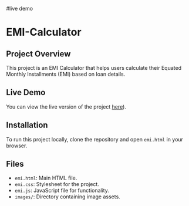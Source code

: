 #live demo
 
# EMI-Calculator

## Project Overview
This project is an EMI Calculator that helps users calculate their Equated Monthly Installments (EMI) based on loan details.

## Live Demo
You can view the live version of the project [here](file:///C:/Users/Sumanth%20Reddy/OneDrive/Desktop/EMI%20cal/emi.html)).

## Installation
To run this project locally, clone the repository and open `emi.html` in your browser.

## Files
- `emi.html`: Main HTML file.
- `emi.css`: Stylesheet for the project.
- `emi.js`: JavaScript file for functionality.
- `images/`: Directory containing image assets.
